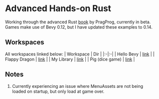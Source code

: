 # Advanced Hands-on Rust

Working through the advanced Rust [book](https://pragprog.com/titles/hwmrust/advanced-hands-on-rust/) by PragProg, currently in beta. Games make use of Bevy 0.12, but I have updated these examples to 0.14.

## Workspaces

All workspaces linked below:
| Workspace | Dir |
|:-|:-|
| Hello Bevy               | [link](./hello_bevy) |
| Flappy Dragon            | [link](./flappy)     |
| My Library               | [link](./my_library) |
| Pig (dice game)          | [link](./pig)        |

## Notes
1. Currently experiencing an issue where MenuAssets are not being loaded on startup, but only load at game over.
